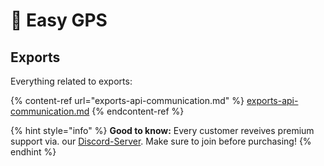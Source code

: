 # 📍 Easy GPS

## Exports

Everything related to exports:

{% content-ref url="exports-api-communication.md" %}
[exports-api-communication.md](exports-api-communication.md)
{% endcontent-ref %}

{% hint style="info" %}
**Good to know:** Every customer reveives premium support via. our [Discord-Server](https://discord.gg/S8Xq7JwNgg). Make sure to join before purchasing!
{% endhint %}

